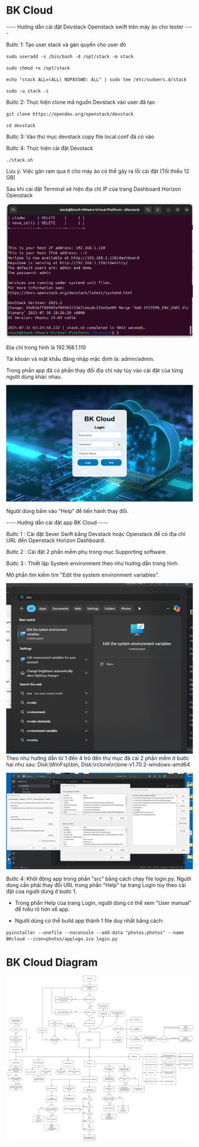 # BK Cloud
---- Hướng dẫn cài đặt Devstack Openstack swift trên máy ảo cho tester ----

Bước 1: Tạo user stack và gán quyền cho user đó

`sudo useradd -s /bin/bash -d /opt/stack -m stack`

`sudo chmod +x /opt/stack`

`echo "stack ALL=(ALL) NOPASSWD: ALL" | sudo tee /etc/sudoers.d/stack`

`sudo -u stack -i`

Bước 2: Thực hiện clone mã nguồn Devstack vào user đã tạo 

`git clone https://opendev.org/openstack/devstack`

`cd devstack`

Bước 3: Vào thư mục devstack copy file local.conf đã có vào

Bước 4: Thực hiện cài đặt Devstack

`./stack.sh`

Lưu ý: Việc gán ram qua ít cho máy ảo có thể gây ra lỗi cài đặt (Tối thiểu 12 GB)

Sau khi cài đặt Terminal sẽ hiện địa chỉ IP của trang Dashboard Horizon Openstack

![manual9.png](src/photos/manual9.png)

Địa chỉ trong hình là 192.168.1.110 

Tài khoản và mật khẩu đăng nhập mặc định là: admin/admin. 

Trong phần app đã có phần thay đổi địa chỉ này tùy vào cài đặt của từng người dùng khác nhau.

![manual1.png](src/photos/manual1.png)

Người dùng bấm vào “Help” để tiến hành thay đổi.

---- Hướng dẫn cài đặt app BK Cloud ----

Bước 1 : Cài đặt Sever Swift bằng Devstack hoặc Openstack để có địa chỉ URL đến Openstack Horizon Dashboard.

Bước 2 : Cài đặt 2 phần mềm phụ trong mục Supporting software.

Bước 3 : Thiết lập System environment theo như hướng dẫn trong hình.

Mở phần tìm kiếm tìm "Edit the system environment variables".

![instruc1.png](src/photos/instruc1.png)
Theo như hướng dẫn từ 1 đến 4 trỏ đến thư mục đã cài 2 phần mềm ở bước hai như sau: Disk:\WinFsp\bin, Disk:\rclone\rclone-v1.70.2-windows-amd64

![instruc2.png](src/photos/instruc2.png)

Bước 4: Khởi động app trong phần "src" bằng cách chạy file login.py. Người dùng cần phải thay đổi URL trong phần "Help" tại trang Login tùy theo cài đặt của người dùng ở bước 1.

* Trong phần Help của trang Login, người dùng có thể xem "User manual" để hiểu rõ hơn về app.

* Người dùng có thể build app thành 1 file duy nhất bằng cách:

`pyinstaller --onefile --noconsole --add-data "photos;photos" --name BKcloud --icon=photos/applogo.ico login.py`

# BK Cloud Diagram

![diagram.jpg](src/photos/diagram.png)